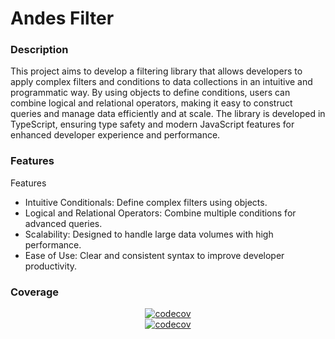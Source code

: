 # Andes Filter

### Description

This project aims to develop a filtering library that allows developers to apply complex filters and
conditions to data collections in an intuitive and programmatic way. By using objects to define
conditions, users can combine logical and relational operators, making it easy to construct queries
and manage data efficiently and at scale. The library is developed in TypeScript, ensuring type
safety and modern JavaScript features for enhanced developer experience and performance.

### Features

Features

- Intuitive Conditionals: Define complex filters using objects.
- Logical and Relational Operators: Combine multiple conditions for advanced queries.
- Scalability: Designed to handle large data volumes with high performance.
- Ease of Use: Clear and consistent syntax to improve developer productivity.

### Coverage

<div align="center">
  <a href="https://codecov.io/github/AndesProject/andes-filter">
    <img src="https://codecov.io/github/AndesProject/andes-filter/branch/main/graph/badge.svg?token=KT8REBY8K1" alt="codecov">
  </a>
  <br>
  <a href="https://codecov.io/github/AndesProject/andes-filter">
    <img src="https://codecov.io/github/AndesProject/andes-filter/graphs/sunburst.svg?token=KT8REBY8K1" alt="codecov">
  </a>
</div>
